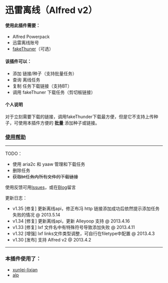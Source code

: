 # 迅雷离线（Alfred v2）

#### 使用此插件需要：

- Alfred Powerpack
- 迅雷离线账号
- [fakeThuner][fake]（可选）

[fake]:https://github.com/MartianZ/fakeThunder

#### 该插件可以：

* 添加 链接/种子（支持批量任务）
* 查询 离线任务
* 复制 任务下载链接（支持BT）
* 调用 fakeThuner 下载任务（剪切板链接）

#### 个人说明

对于立刻需要下载的链接，调用fakeThunder下载最方便，但是它不支持上传种子，可使用本插件方便的 **批量** 添加种子或链接。


### [使用帮助](https://github.com/CrazyApi/Alfred-XLixian/wiki/使用说明)

---

TODO：

- 使用 aria2c 和 yaaw 管理和下载任务
- 删除任务
- ~~获取bt任务内所有文件的下载链接~~

使用反馈可用[Issues][githubiss]，或在[Blog][myblog]留言

[githubiss]: https://github.com/CrazyApi/Alfred-XLixian/issues?state=open
[myblog]: http://imwuyu.me/talk-about/xlixian-for-alfred-v2.html/

更新日志：

* v1.35 [修复] 更新离线api，修正布冯 http 链接添加成功后依然提示添加任务失败的情况 @ 2013.5.14
* v1.34 [修复] 更新离线api，更新 Alleyoop 支持 @ 2013.4.16
* v1.33 [修复] lxf 文件名中有特殊符号导致添加失败 @ 2013.4.11
* v1.32 [增强] lxf links文件类型调整，可自行在filetype中配置 @ 2013.4.3
* v1.30 [发布] 支持 Alfred v2 @ 2013.4.2

---

### 本插件使用了：

- [xunlei-lixian](https://github.com/iambus/xunlei-lixian "迅雷离线下载脚本")
- [alp](https://github.com/phyllisstein/alp "A Python Module for Alfred Workflows")
